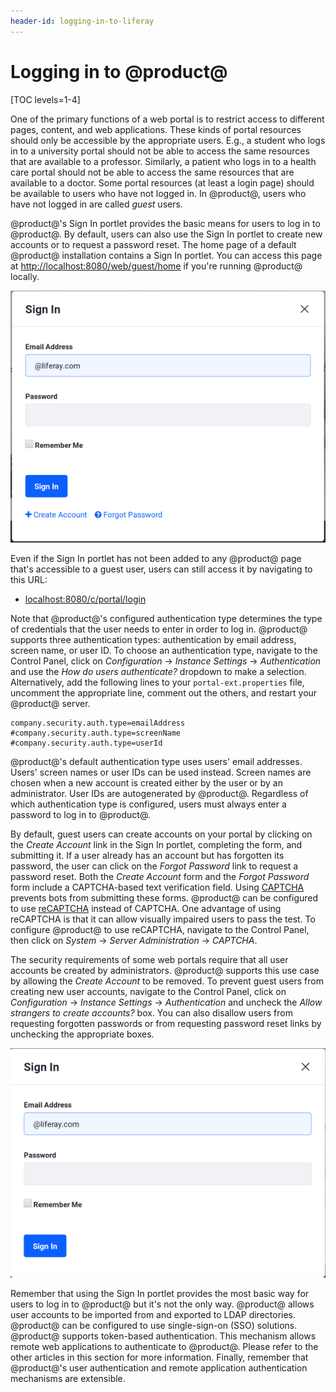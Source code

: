 ```yaml
---
header-id: logging-in-to-liferay
---
```


# Logging in to @product@

[TOC levels=1-4]

One of the primary functions of a web portal is to restrict access to different
pages, content, and web applications. These kinds of portal resources should
only be accessible by the appropriate users. E.g., a student who logs in to a
university portal should not be able to access the same resources that are
available to a professor. Similarly, a patient who logs in to a health care
portal should not be able to access the same resources that are available to a
doctor. Some portal resources (at least a login page) should be available to
users who have not logged in. In @product@, users who have not logged in are
called *guest* users. <!-- To learn more about how @product@ restricts access to
portal resources to different users, please see the [Roles and Permissions]()
documentation. (Not yet written) -->

@product@'s Sign In portlet provides the basic means for users to log in to
@product@. By default, users can also use the Sign In portlet to create new
accounts or to request a password reset. The home page of a default @product@
installation contains a Sign In portlet. You can access this page at
[http://localhost:8080/web/guest/home](http://localhost:8080/web/guest/home) if
you're running @product@ locally.

![Figure 1: By default, the Sign In portlet allows users to log in, create a new account, or request a password reset.](../../../images/sign-in-portlet.png)

Even if the Sign In portlet has not been added to any @product@ page that's
accessible to a guest user, users can still access it by navigating to this
URL:

- [localhost:8080/c/portal/login](localhost:8080/c/portal/login)

Note that @product@'s configured authentication type determines the type of
credentials that the user needs to enter in order to log in. @product@ supports
three authentication types: authentication by email address, screen name, or
user ID. To choose an authentication type, navigate to the Control Panel, click
on *Configuration* &rarr; *Instance Settings* &rarr; *Authentication* and use
the *How do users authenticate?* dropdown to make a selection. Alternatively,
add the following lines to your `portal-ext.properties` file, uncomment the
appropriate line, comment out the others, and restart your @product@ server.

    company.security.auth.type=emailAddress
    #company.security.auth.type=screenName
    #company.security.auth.type=userId

@product@'s default authentication type uses users' email addresses. Users'
screen names or user IDs can be used instead. Screen names are chosen when a
new account is created either by the user or by an administrator. User IDs are
autogenerated by @product@. Regardless of which authentication type is
configured, users must always enter a password to log in to @product@. <!-- For
information on adding restrictions on the kinds of passwords that are allowed
or required (e.g., to require a minimum password length or require special
characters), please see the [Password Policies]() documentation. -->

By default, guest users can create accounts on your portal by clicking on the
*Create Account* link in the Sign In portlet, completing the form, and
submitting it. If a user already has an account but has forgotten its password,
the user can click on the *Forgot Password* link to request a password reset.
Both the *Create Account* form and the *Forgot Password* form include a
CAPTCHA-based text verification field. Using [CAPTCHA](http://www.captcha.net)
prevents bots from submitting these forms. @product@ can be configured to use
[reCAPTCHA](https://www.google.com/recaptcha/intro/index.html) instead of
CAPTCHA. One advantage of using reCAPTCHA is that it can allow visually
impaired users to pass the test. To configure @product@ to use reCAPTCHA,
navigate to the Control Panel, then click on *System* &rarr; *Server
Administration* &rarr; *CAPTCHA*.

The security requirements of some web portals require that all user accounts be
created by administrators. @product@ supports this use case by allowing the
*Create Account* to be removed. To prevent guest users from creating new user
accounts, navigate to the Control Panel, click on *Configuration* &rarr;
*Instance Settings* &rarr; *Authentication* and uncheck the *Allow strangers to
create accounts?* box. You can also disallow users from requesting forgotten
passwords or from requesting password reset links by unchecking the appropriate
boxes. <!-- For further information about @product@'s authentication options,
please see this [documentation]() (not yet written). -->

![Figure 2: Here's a view of the Sign In portlet with the *Create Account* and *Forgot Password* options removed.](../../../images/sign-in-portlet2.png)

Remember that using the Sign In portlet provides the most basic way for users
to log in to @product@ but it's not the only way. @product@ allows user accounts to
be imported from and exported to LDAP directories. @product@ can be configured to
use single-sign-on (SSO) solutions. @product@ supports token-based
authentication. This mechanism allows remote web applications to authenticate
to @product@. Please refer to the other articles in this section for more
information. Finally, remember that @product@'s user authentication and remote
application authentication mechanisms are extensible. <!-- Please see @product@'s
[security documentation]() (not yet written) for developers for further
information. -->
